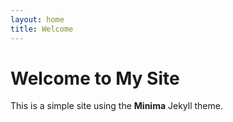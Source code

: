 ```yaml
---
layout: home
title: Welcome
---
```


# Welcome to My Site

This is a simple site using the **Minima** Jekyll theme.
